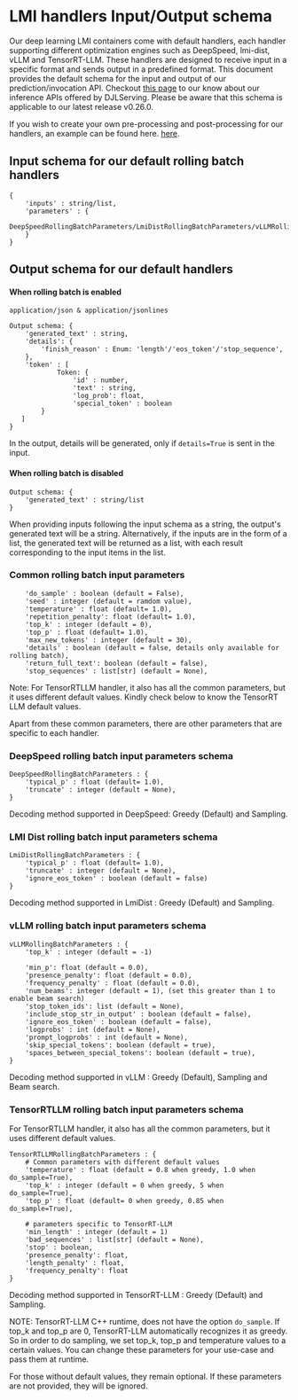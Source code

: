 # LMI handlers Input/Output schema


Our deep learning LMI containers come with default handlers, each handler supporting different optimization engines such as DeepSpeed, lmi-dist, vLLM and TensorRT-LLM.  These handlers are designed to receive input in a specific format and sends output in a predefined format. This document provides the default schema for the input and output of our prediction/invocation API. Checkout [this page](https://docs.djl.ai/docs/serving/serving/docs/inference_api.html) to our know about our inference APIs offered by DJLServing. Please be aware that this schema is applicable to our latest release v0.26.0.

If you wish to create your own pre-processing and post-processing for our handlers, an example can be found here. [here](https://docs.djl.ai/docs/demos/aws/sagemaker/large-model-inference/sample-llm/rollingbatch_llama_7b_customized_preprocessing.html).


## Input schema for our default rolling batch handlers

```
{
    'inputs' : string/list, 
    'parameters' : {
        DeepSpeedRollingBatchParameters/LmiDistRollingBatchParameters/vLLMRollingBatchParameters/TensorRTLLMRollingBatchParameters,
    } 
}
```

## Output schema for our default handlers

#### When rolling batch is enabled
```
application/json & application/jsonlines

Output schema: {
    'generated_text' : string,
    'details': {
        'finish_reason' : Enum: 'length'/'eos_token'/'stop_sequence',
    },
    'token' : [ 
            Token: {
                'id' : number,
                'text' : string,
                'log_prob': float,
                'special_token' : boolean
        }
   ]
}
```

In the output, details will be generated, only if `details=True` is sent in the input. 

#### When rolling batch is disabled
```
Output schema: {
    'generated_text' : string/list
}
```
When providing inputs following the input schema as a string, the output's generated text will be a string. Alternatively, if the inputs are in the form of a list, the generated text will be returned as a list, with each result corresponding to the input items in the list.

### Common rolling batch input parameters
```
    'do_sample' : boolean (default = False),
    'seed' : integer (default = ramdom value),
    'temperature' : float (default= 1.0),
    'repetition_penalty': float (default= 1.0),
    'top_k' : integer (default = 0), 
    'top_p' : float (default= 1.0),
    'max_new_tokens' : integer (default = 30),
    'details' : boolean (default = false, details only available for rolling batch),
    'return_full_text': boolean (default = false),
    'stop_sequences' : list[str] (default = None),
```

Note: For TensorRTLLM handler, it also has all the common parameters, but it uses different default values. Kindly check below to know the TensorRT LLM default values. 

Apart from these common parameters, there are other parameters that are specific to each handler. 

### DeepSpeed rolling batch input parameters schema

```
DeepSpeedRollingBatchParameters : {
    'typical_p' : float (default= 1.0), 
    'truncate' : integer (default = None),
}
```

Decoding method supported in DeepSpeed: Greedy (Default) and Sampling.

### LMI Dist rolling batch input parameters schema

```
LmiDistRollingBatchParameters : {
    'typical_p' : float (default= 1.0),
    'truncate' : integer (default = None),
    'ignore_eos_token' : boolean (default = false)
}
```

Decoding method supported in LmiDist : Greedy (Default) and Sampling.


### vLLM rolling batch input parameters schema

```
vLLMRollingBatchParameters : {
    'top_k' : integer (default = -1)
    
    'min_p': float (default = 0.0),
    'presence_penalty': float (default = 0.0),
    'frequency_penalty' : float (default = 0.0),
    'num_beams': integer (default = 1), (set this greater than 1 to enable beam search)
    'stop_token_ids': list (default = None),
    'include_stop_str_in_output' : boolean (default = false),
    'ignore_eos_token' : boolean (default = false),
    'logprobs' : int (default = None),
    'prompt_logprobs' : int (default = None),
    'skip_special_tokens': boolean (default = true),
    'spaces_between_special_tokens': boolean (default = true),
}
```

Decoding method supported in vLLM : Greedy (Default), Sampling and Beam search.

### TensorRTLLM rolling batch input parameters schema

For TensorRTLLM handler, it also has all the common parameters, but it uses different default values. 

```
TensorRTLLMRollingBatchParameters : {
    # Common parameters with different default values
    'temperature' : float (default = 0.8 when greedy, 1.0 when do_sample=True),
    'top_k' : integer (default = 0 when greedy, 5 when do_sample=True), 
    'top_p' : float (default= 0 when greedy, 0.85 when do_sample=True),
    
    # parameters specific to TensorRT-LLM
    'min_length' : integer (default = 1)
    'bad_sequences' : list[str] (default = None), 
    'stop' : boolean, 
    'presence_penalty': float,
    'length_penalty' : float, 
    'frequency_penalty': float
}
```

Decoding method supported in TensorRT-LLM : Greedy (Default) and Sampling.

NOTE: TensorRT-LLM C++ runtime, does not have the option `do_sample`. If top_k and top_p are 0, TensorRT-LLM automatically recognizes it as greedy. 
So in order to do sampling, we set top_k, top_p and temperature values to a certain values. You can change these parameters for your use-case and pass them at runtime.

For those without default values, they remain optional. If these parameters are not provided, they will be ignored.